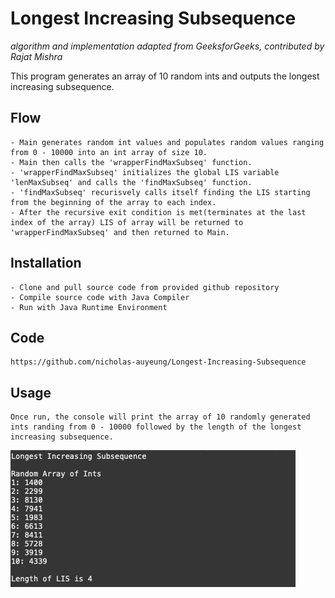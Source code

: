 # Longest Increasing Subsequence

*algorithm and implementation adapted from GeeksforGeeks, contributed by Rajat Mishra*

This program generates an array of 10 random ints and outputs the longest increasing subsequence.

## Flow

	- Main generates random int values and populates random values ranging from 0 - 10000 into an int array of size 10.
	- Main then calls the 'wrapperFindMaxSubseq' function. 
	- 'wrapperFindMaxSubseq' initializes the global LIS variable 'lenMaxSubseq' and calls the 'findMaxSubseq' function.
	- 'findMaxSubseq' recurisvely calls itself finding the LIS starting from the beginning of the array to each index.
	- After the recursive exit condition is met(terminates at the last index of the array) LIS of array will be returned to 'wrapperFindMaxSubseq' and then returned to Main.

## Installation

	- Clone and pull source code from provided github repository
	- Compile source code with Java Compiler
	- Run with Java Runtime Environment

## Code

	https://github.com/nicholas-auyeung/Longest-Increasing-Subsequence

## Usage
	Once run, the console will print the array of 10 randomly generated ints randing from 0 - 10000 followed by the length of the longest increasing subsequence.
![](screenshots/usage.png)

